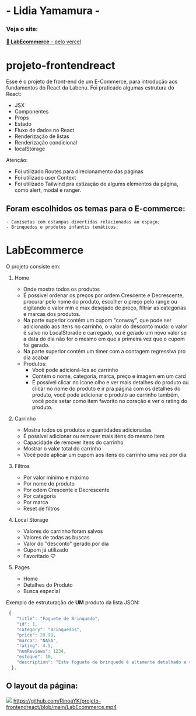 #  - Lidia Yamamura - 
### Veja o site: 
[**🚀 LabEcommerce** - pelo vercel](https://projeto-frontendreact-eight-rho.vercel.app/)

# projeto-frontendreact
Esse é o projeto de front-end de um E-Commerce, para introdução aos fundamentos do React da Labenu. Foi praticado algumas estrutura do React:

- JSX
- Componentes
- Props
- Estado
- Fluxo de dados no React
- Renderização de listas
- Renderização condicional
- localStorage

Atenção:
- Foi utilizado Routes para direcionamento das páginas
- Foi utilizado user Context
- Foi utilizado Tailwind pra estização de algums elementos da página, como alert, modal e ranger.


## Foram escolhidos os temas para o E-commerce:

```
- Camisetas com estampas divertidas relacionadas ao espaço;
- Brinquedos e produtos infantis temáticos;
```

# LabEcommerce

O projeto consiste em:

1. Home
    - Onde mostra todos os produtos
    - É possivel ordenar os preços por ordem Crescente e Decrescente,  procurar pelo nome do produto, escolher o preço pelo range ou digitando o valor min e max desejado de preço, filtrar as categorias e marcas dos produtos.
    - Na parte superior contém um cupom "conway", que pode ser adicionado aos itens no carrinho, o valor do desconto muda: o valor é salvo no LocalStorade e carregado, ou é gerado um novo valor se a data do dia não for o mesmo em que a primeira vez que o cupom foi gerado.
    - Na parte superior contém um timer com a contagem regressiva pro dia acabar
    - Produtos:
        - Você pode adicioná-los ao carrinho
        - Contém o nome, categoria, marca, preço e imagem em um card
        - É possível clicar no ícone olho e ver mais detalhes do produto ou clicar no nome do produto e ir pra página com os detalhes do produto, você pode adicionar o produto ao carrinho também, você pode setar como item favorito no coração e ver o rating do produto.        
2. Carrinho
    - Mostra todos os produtos e quantidades adicionadas
    - É possível adicionar ou remover mais itens do mesmo item
    - Capacidade de remover itens do carrinho
    - Mostrar o valor total do carrinho
    - Você pode aplicar um cupom aos itens do carrinho uma vez por dia.
3. Filtros
    - Por valor mínimo e máximo
    - Por nome do produto
    - Por  odem Crescente e Decrescente
    - Por categoria
    - Por marca
    - Reset de filtros
 4. Local Storage
    - Valores do carrinho foram salvos
    - Valores de todas as buscas
    - Valor do "desconto" gerado por dia
    - Cupom já utilizado
    - Favoritado ♡

 5. Pages
    - Home
    - Detalhes do Produto
    - Busca especial
 
Exemplo de estruturação de **UM** produto da lista JSON:

```jsx
 {
    "title": "Foguete de Brinquedo",
    "id": 1,
    "category": "Brinquedos",    
    "price": 29.99,
    "marca": "NASA",
    "rating": 4.5,
    "numReviews": 1234,
    "estoque": 10,
    "description": "Este foguete de brinquedo é altamente detalhado e vem com uma variedade de acessórios, incluindo adesivos de planetas e estrelas."
  },
```




## O layout da página:


![](https://github.com/RinoaYK/projeto-frontendreact/blob/main/LabEcommerceP.gif)
https://github.com/RinoaYK/projeto-frontendreact/blob/main/LabEcommerce.mp4





